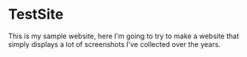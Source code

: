 # TestSite
This is my sample website, 
here I'm going to try to make a website that simply displays
a lot of screenshots I've collected over the years.
